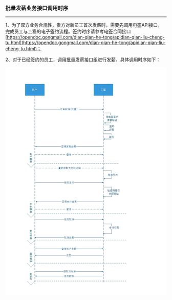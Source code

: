 ### 批量发薪业务接口调用时序

---

1、为了双方业务合规性，贵方对新员工首次发薪时，需要先调用电签API接口，完成员工与工猫的电子签约流程。签约时序请参考电签合同接口[https://opendoc.gongmall.com/dian-qian-he-tong/apidian-qian-liu-cheng-tu.html](https://opendoc.gongmall.com/dian-qian-he-tong/apidian-qian-liu-cheng-tu.html)；

2、对于已经签约的员工，调用批量发薪接口组进行发薪。具体调用时序如下：

![](/assets/微信图片_20191227162109.jpg)

